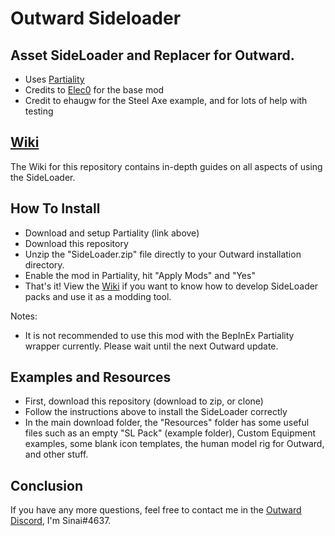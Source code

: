 # Outward Sideloader

## Asset SideLoader and Replacer for Outward.

* Uses [Partiality](https://github.com/PartialityModding/PartialityLauncher/releases)
* Credits to [Elec0](https://github.com/Elec0) for the base mod
* Credit to ehaugw for the Steel Axe example, and for lots of help with testing

## [Wiki](https://github.com/sinaioutlander/Outward-Sideloader/wiki) ##

The Wiki for this repository contains in-depth guides on all aspects of using the SideLoader.

## How To Install ##

* Download and setup Partiality (link above)
* Download this repository
* Unzip the "SideLoader.zip" file directly to your Outward installation directory.
* Enable the mod in Partiality, hit "Apply Mods" and "Yes"
* That's it! View the [Wiki](https://github.com/sinaioutlander/Outward-Sideloader/wiki) if you want to know how to develop SideLoader packs and use it as a modding tool.

Notes: 
* It is not recommended to use this mod with the BepInEx Partiality wrapper currently. Please wait until the next Outward update.

## Examples and Resources ##

* First, download this repository (download to zip, or clone)
* Follow the instructions above to install the SideLoader correctly
* In the main download folder, the "Resources" folder has some useful files such as an empty "SL Pack" (example folder), Custom Equipment examples, some blank icon templates, the human model rig for Outward, and other stuff. 

## Conclusion ##

If you have any more questions, feel free to contact me in the [Outward Discord](discord.gg/outward), I'm Sinai#4637.
